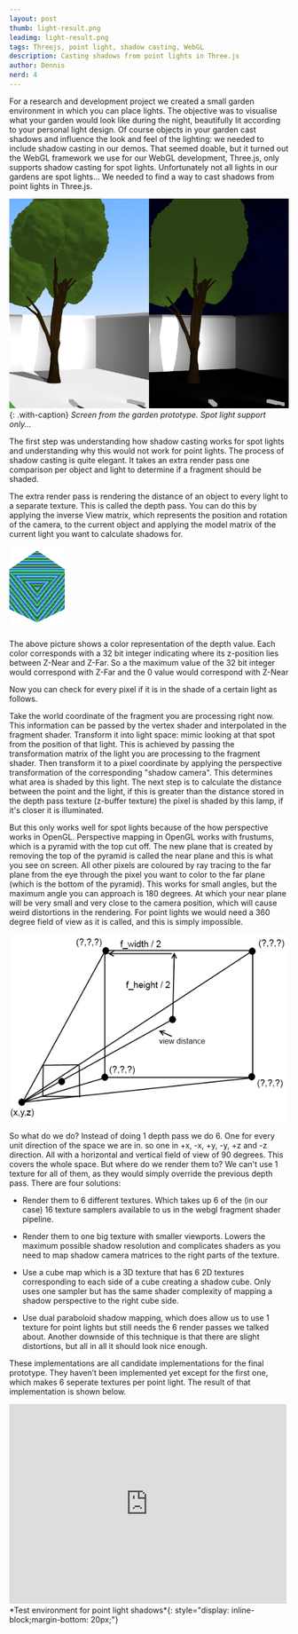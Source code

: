 ```yaml
---
layout: post
thumb: light-result.png
leadimg: light-result.png
tags: Threejs, point light, shadow casting, WebGL
description: Casting shadows from point lights in Three.js
author: Dennis
nerd: 4
---
```


For a research and development project we created a small garden environment in which you can place lights. The objective was to visualise what your garden would look like during the night, beautifully lit according to your personal light design. Of course objects in your garden cast shadows and influence the look and feel of the lighting: we needed to include shadow casting in our demos. That seemed doable, but it turned out the WebGL framework we use for our WebGL development, Three.js, only supports shadow casting for spot lights. Unfortunately not all lights in our gardens are spot lights... We needed to find a way to cast shadows from point lights in Three.js.

![yga-verlichting](/img/blog/light-yga-verlichting.png){: .with-caption}
*Screen from the garden prototype. Spot light support only...*

The first step was understanding how shadow casting works for spot lights and understanding why this would not work for point lights. The process of shadow casting is quite elegant. It takes an extra render pass one comparison per object and light to determine if a fragment should be shaded.

The extra render pass is rendering the distance of an object to every light to a separate texture. This is called the depth pass. You can do this by applying the inverse View matrix, which represents the position and rotation of the camera, to the current object and applying the model matrix of the current light you want to calculate shadows for.

![shadowpass](/img/blog/light-shadowpass.png)

The above picture shows a color representation of the depth value. Each color corresponds with a 32 bit integer indicating where its z-position lies between Z-Near and Z-Far. So a the maximum value of the 32 bit integer would correspond with Z-Far and the 0 value would correspond with Z-Near


Now you can check for every pixel if it is in the shade of a certain light as follows.

Take the world coordinate of the fragment you are processing right now. This information can be passed by the vertex shader and interpolated in the fragment shader.
Transform it into light space: mimic looking at that spot from the position of that light. This is achieved by passing the transformation matrix of the light you are processing to the fragment shader.
Then transform it to a pixel coordinate by applying the perspective transformation of the corresponding "shadow camera". This determines what area is shaded by this light.
The next step is to calculate the distance between the point and the light, if this is greater than the distance stored in the depth pass texture (z-buffer texture) the pixel is shaded by this lamp, if it's closer it is illuminated.

But this only works well for spot lights because of the how perspective works in OpenGL. Perspective mapping in OpenGL works with frustums, which is a pyramid with the top cut off. The new plane that is created by removing the top of the pyramid is called the near plane and this is what you see on screen. All other pixels are coloured by ray tracing to the far plane from the eye through the pixel you want to color to the far plane (which is the bottom of the pyramid). This works for small angles, but the maximum angle you can approach is 180 degrees. At which your near plane will be very small and very close to the camera position, which will cause weird distortions in the rendering. For point lights we would need a 360 degree field of view as it is called, and this is simply impossible.

![frustum](/img/blog/light-frustum.png)

So what do we do? Instead of doing 1 depth pass we do 6. One for every unit direction of the space we are in. so one in +x, -x, +y, -y, +z and -z direction. All with a horizontal and vertical field of view of 90 degrees. This covers the whole space. But where do we render them to? We can't use 1 texture for all of them, as they would simply override the previous depth pass. There are four solutions:

* Render them to 6 different textures. Which takes up 6 of the (in our case) 16 texture samplers available to us in the webgl fragment shader pipeline.

* Render them to one big texture with smaller viewports. Lowers the maximum possible shadow resolution and complicates shaders as you need to map shadow camera matrices to the right parts of the texture.

* Use a cube map which is a 3D texture that has 6 2D textures corresponding to each side of a cube creating a shadow cube. Only uses one sampler but has the same shader complexity of mapping a shadow perspective to the right cube side.

* Use dual paraboloid shadow mapping, which does allow us to use 1 texture for point lights but still needs the 6 render passes we talked about. Another downside of this technique is that there are slight distortions, but all in all it should look nice enough.

These implementations are all candidate implementations for the final prototype. They haven’t been implemented yet except for the first one, which makes 6 seperate textures per point light. The result of that implementation is shown below.

<iframe src="https://player.vimeo.com/video/131074418" width="500" height="360" frameborder="0" webkitallowfullscreen mozallowfullscreen allowfullscreen></iframe>
*Test environment for point light shadows*{: style="display: inline-block;margin-bottom: 20px;"}
